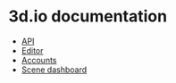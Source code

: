 # 3d.io documentation

* [API](api/1/)
* [Editor](editor/1/)
* [Accounts](accounts/1/)
* [Scene dashboard](scenes/1/)